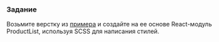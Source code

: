 ### Задание

Возьмите верстку из [примера](https://codepen.io/gtc/pen/MrjeBM/) и создайте на ее основе React-модуль ProductList, используя SCSS для написания стилей.